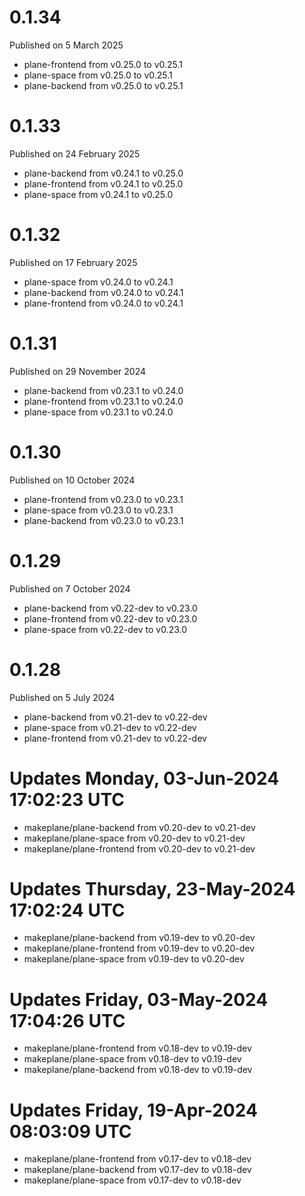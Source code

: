 # 0.1.34

Published on 5 March 2025

- plane-frontend from v0.25.0 to v0.25.1
- plane-space from v0.25.0 to v0.25.1
- plane-backend from v0.25.0 to v0.25.1

# 0.1.33

Published on 24 February 2025

- plane-backend from v0.24.1 to v0.25.0
- plane-frontend from v0.24.1 to v0.25.0
- plane-space from v0.24.1 to v0.25.0

# 0.1.32

Published on 17 February 2025

- plane-space from v0.24.0 to v0.24.1
- plane-backend from v0.24.0 to v0.24.1
- plane-frontend from v0.24.0 to v0.24.1

# 0.1.31

Published on 29 November 2024

- plane-backend from v0.23.1 to v0.24.0
- plane-frontend from v0.23.1 to v0.24.0
- plane-space from v0.23.1 to v0.24.0

# 0.1.30

Published on 10 October 2024

- plane-frontend from v0.23.0 to v0.23.1
- plane-space from v0.23.0 to v0.23.1
- plane-backend from v0.23.0 to v0.23.1

# 0.1.29

Published on 7 October 2024

- plane-backend from v0.22-dev to v0.23.0
- plane-frontend from v0.22-dev to v0.23.0
- plane-space from v0.22-dev to v0.23.0

# 0.1.28

Published on 5 July 2024

- plane-backend from v0.21-dev to v0.22-dev
- plane-space from v0.21-dev to v0.22-dev
- plane-frontend from v0.21-dev to v0.22-dev

# Updates Monday, 03-Jun-2024 17:02:23 UTC
- makeplane/plane-backend from v0.20-dev to v0.21-dev
- makeplane/plane-space from v0.20-dev to v0.21-dev
- makeplane/plane-frontend from v0.20-dev to v0.21-dev

# Updates Thursday, 23-May-2024 17:02:24 UTC
- makeplane/plane-backend from v0.19-dev to v0.20-dev
- makeplane/plane-frontend from v0.19-dev to v0.20-dev
- makeplane/plane-space from v0.19-dev to v0.20-dev

# Updates Friday, 03-May-2024 17:04:26 UTC
- makeplane/plane-frontend from v0.18-dev to v0.19-dev
- makeplane/plane-space from v0.18-dev to v0.19-dev
- makeplane/plane-backend from v0.18-dev to v0.19-dev

# Updates Friday, 19-Apr-2024 08:03:09 UTC
- makeplane/plane-frontend from v0.17-dev to v0.18-dev
- makeplane/plane-backend from v0.17-dev to v0.18-dev
- makeplane/plane-space from v0.17-dev to v0.18-dev

